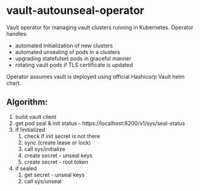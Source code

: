# vault-autounseal-operator
Vault operator for managing vault clusters running in Kubernetes. Operator handles:
* automated initialization of new clusters
* automated unsealing of pods in a clusters
* upgrading statefulset pods in graceful manner
* rotating vault pods if TLS certificate is updated

Operator assumes vault is deployed using official Hashicorp Vault helm chart.

## Algorithm:
1. build vault client
2. get pod seal & init status - https://localhost:8200/v1/sys/seal-status
3. if !initialized
   1. check if init secret is not there
   2. sync (create lease or lock)
   3. call sys/initialize
   4. create secret - unseal keys
   5. create secret - root token
4. if sealed
   1. get secret - unseal keys
   2. call sys/unseal